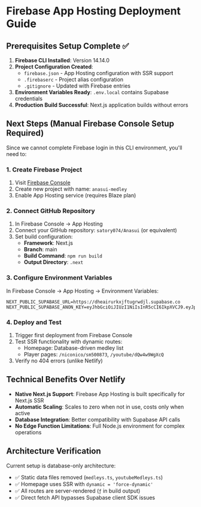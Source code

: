 # Firebase App Hosting Deployment Guide

## Prerequisites Setup Complete ✅

1. **Firebase CLI Installed**: Version 14.14.0
2. **Project Configuration Created**: 
   - `firebase.json` - App Hosting configuration with SSR support
   - `.firebaserc` - Project alias configuration
   - `.gitignore` - Updated with Firebase entries
3. **Environment Variables Ready**: `.env.local` contains Supabase credentials
4. **Production Build Successful**: Next.js application builds without errors

## Next Steps (Manual Firebase Console Setup Required)

Since we cannot complete Firebase login in this CLI environment, you'll need to:

### 1. Create Firebase Project
1. Visit [Firebase Console](https://console.firebase.google.com/)
2. Create new project with name: `anasui-medley`
3. Enable App Hosting service (requires Blaze plan)

### 2. Connect GitHub Repository  
1. In Firebase Console → App Hosting
2. Connect your GitHub repository: `satory074/Anasui` (or equivalent)
3. Set build configuration:
   - **Framework**: Next.js
   - **Branch**: main
   - **Build Command**: `npm run build`
   - **Output Directory**: `.next`

### 3. Configure Environment Variables
In Firebase Console → App Hosting → Environment Variables:
```
NEXT_PUBLIC_SUPABASE_URL=https://dheairurkxjftugrwdjl.supabase.co
NEXT_PUBLIC_SUPABASE_ANON_KEY=eyJhbGciOiJIUzI1NiIsInR5cCI6IkpXVCJ9.eyJpc3MiOiJzdXBhYmFzZSIsInJlZiI6ImRoZWFpcnVya3hqZnR1Z3J3ZGpsIiwicm9sZSI6ImFub24iLCJpYXQiOjE3NTYyODI3OTEsImV4cCI6MjA3MTg1ODc5MX0.7VSQnn4HdWrMf3qgdPkB2bSyjSH1nuJhH1DR8m4Y4h8
```

### 4. Deploy and Test
1. Trigger first deployment from Firebase Console
2. Test SSR functionality with dynamic routes:
   - Homepage: Database-driven medley list
   - Player pages: `/niconico/sm500873`, `/youtube/dQw4w9WgXcQ`
3. Verify no 404 errors (unlike Netlify)

## Technical Benefits Over Netlify

- **Native Next.js Support**: Firebase App Hosting is built specifically for Next.js SSR
- **Automatic Scaling**: Scales to zero when not in use, costs only when active
- **Database Integration**: Better compatibility with Supabase API calls
- **No Edge Function Limitations**: Full Node.js environment for complex operations

## Architecture Verification

Current setup is database-only architecture:
- ✅ Static data files removed (`medleys.ts`, `youtubeMedleys.ts`)  
- ✅ Homepage uses SSR with `dynamic = 'force-dynamic'`
- ✅ All routes are server-rendered (`ƒ` in build output)
- ✅ Direct fetch API bypasses Supabase client SDK issues